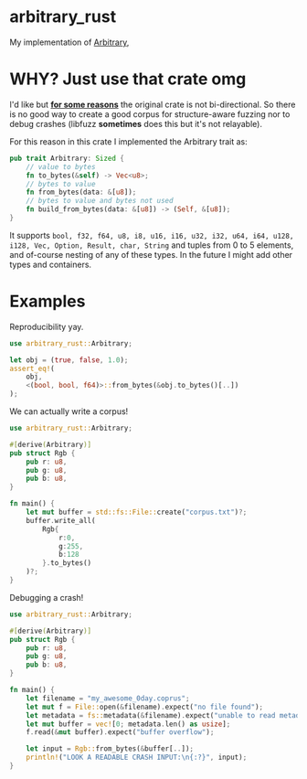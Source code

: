 # arbitrary_rust
My implementation of [Arbitrary](https://docs.rs/arbitrary/0.4.7/arbitrary/), 

# WHY? Just use that crate omg
I'd like but [**for some reasons**](https://github.com/rust-fuzz/arbitrary/issues/44) the original crate is not bi-directional.
So there is no good way to create a good corpus for structure-aware fuzzing nor to debug crashes (libfuzz **sometimes** does this but it's not relayable).

For this reason in this crate I implemented the Arbitrary trait as:
```rust
pub trait Arbitrary: Sized {
    // value to bytes
    fn to_bytes(&self) -> Vec<u8>;
    // bytes to value
    fn from_bytes(data: &[u8]);
    // bytes to value and bytes not used
    fn build_from_bytes(data: &[u8]) -> (Self, &[u8]);
}
```
It supports `bool, f32, f64, u8, i8, u16, i16, u32, i32, u64, i64, u128, i128, Vec, Option, Result, char, String`
and tuples from 0 to 5 elements, and of-course nesting of any of these types.
In the future I might add other types and containers.

# Examples

Reproducibility yay.
```rust
use arbitrary_rust::Arbitrary;

let obj = (true, false, 1.0);
assert_eq!(
    obj,
    <(bool, bool, f64)>::from_bytes(&obj.to_bytes()[..])
);
```

We can actually write a corpus!
```rust
use arbitrary_rust::Arbitrary;

#[derive(Arbitrary)]
pub struct Rgb {
    pub r: u8,
    pub g: u8,
    pub b: u8,
}

fn main() {
    let mut buffer = std::fs::File::create("corpus.txt")?;
    buffer.write_all(
        Rgb{
            r:0,
            g:255,
            b:128
        }.to_bytes()
    )?;
}

```

Debugging a crash!
```rust
use arbitrary_rust::Arbitrary;

#[derive(Arbitrary)]
pub struct Rgb {
    pub r: u8,
    pub g: u8,
    pub b: u8,
}

fn main() {
    let filename = "my_awesome_0day.coprus";
    let mut f = File::open(&filename).expect("no file found");
    let metadata = fs::metadata(&filename).expect("unable to read metadata");
    let mut buffer = vec![0; metadata.len() as usize];
    f.read(&mut buffer).expect("buffer overflow");

    let input = Rgb::from_bytes(&buffer[..]);
    println!("LOOK A READABLE CRASH INPUT:\n{:?}", input);
}

```